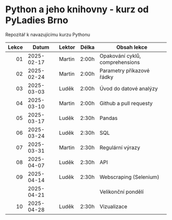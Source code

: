 # Python a jeho knihovny - kurz od PyLadies Brno
Repozitář k navazujícímu kurzu Pythonu

| Lekce | Datum      | Lektor | Délka | Obsah lekce                     |
|------:|------------|--------|------:|---------------------------------|
| 01    | 2025-02-17 | Martin | 2:00h | Opakování cyklů, comprehensions |
| 02    | 2025-02-24 | Martin | 2:00h | Parametry příkazové řádky       |
| 03    | 2025-03-03 | Luděk  | 2:00h | Úvod do datové analýzy          |
| 04    | 2025-03-10 | Martin | 2:00h | Github a pull requesty          |
| 05    | 2025-03-17 | Luděk  | 2:30h | Pandas                          |
| 06    | 2025-03-24 | Luděk  | 2:30h | SQL                             |
| 07    | 2025-03-31 | Martin | 2:30h | Regulární výrazy                |
| 08    | 2025-04-07 | Luděk  | 2:30h | API                             |
| 09    | 2025-04-14 | Luděk  | 2:30h | Webscraping (Selenium)          |
|       | 2025-04-21 |        |       | Velikonční pondělí              |
| 10    | 2025-04-28 | Luděk  | 2:30h | Vizualizace                     |

